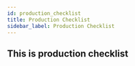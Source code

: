 ```yaml
---
id: production_checklist
title: Production Checklist
sidebar_label: Production Checklist
---
```


## This is production checklist